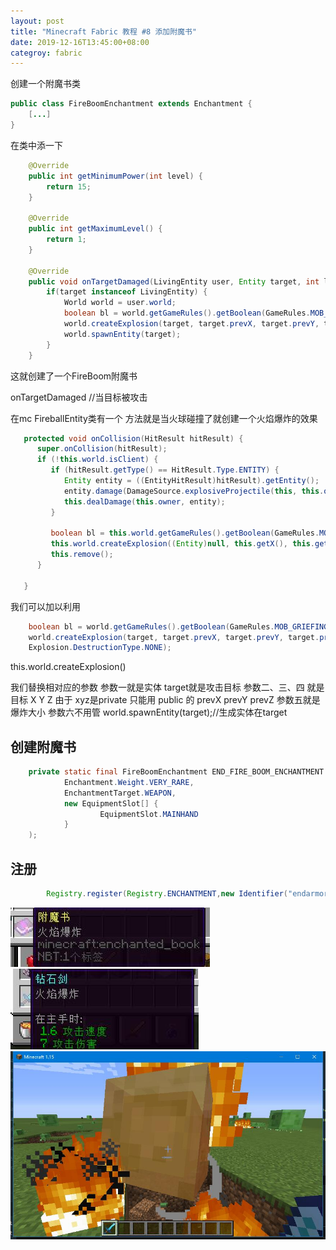 ```yaml
---
layout: post
title: "Minecraft Fabric 教程 #8 添加附魔书"
date: 2019-12-16T13:45:00+08:00
categroy: fabric
---
```


创建一个附魔书类

```java
public class FireBoomEnchantment extends Enchantment {
    [...]
}
```

在类中添一下


```java
    @Override
    public int getMinimumPower(int level) {
        return 15;
    }

    @Override
    public int getMaximumLevel() {
        return 1;
    }

    @Override
    public void onTargetDamaged(LivingEntity user, Entity target, int level) {
        if(target instanceof LivingEntity) {
            World world = user.world;
            boolean bl = world.getGameRules().getBoolean(GameRules.MOB_GRIEFING);
            world.createExplosion(target, target.prevX, target.prevY, target.prevZ, 1.0f, bl, bl ? Explosion.DestructionType.DESTROY : Explosion.DestructionType.NONE);
            world.spawnEntity(target);
        }
    }
```

这就创建了一个FireBoom附魔书

onTargetDamaged //当目标被攻击

在mc  FireballEntity类有一个 方法就是当火球碰撞了就创建一个火焰爆炸的效果

```java
   protected void onCollision(HitResult hitResult) {
      super.onCollision(hitResult);
      if (!this.world.isClient) {
         if (hitResult.getType() == HitResult.Type.ENTITY) {
            Entity entity = ((EntityHitResult)hitResult).getEntity();
            entity.damage(DamageSource.explosiveProjectile(this, this.owner), 6.0F);
            this.dealDamage(this.owner, entity);
         }

         boolean bl = this.world.getGameRules().getBoolean(GameRules.MOB_GRIEFING);
         this.world.createExplosion((Entity)null, this.getX(), this.getY(), this.getZ(), (float)this.explosionPower, bl, bl ? Explosion.DestructionType.DESTROY : Explosion.DestructionType.NONE);
         this.remove();
      }

   }
```

我们可以加以利用

```java
    boolean bl = world.getGameRules().getBoolean(GameRules.MOB_GRIEFING);
    world.createExplosion(target, target.prevX, target.prevY, target.prevZ, 1.0f, bl, bl ? Explosion.DestructionType.DESTROY : 
    Explosion.DestructionType.NONE);
```

 this.world.createExplosion()

 我们替换相对应的参数 参数一就是实体 target就是攻击目标 参数二、三、四 就是目标 X Y Z 由于 xyz是private 只能用 public 的 prevX prevY prevZ 参数五就是爆炸大小 参数六不用管
world.spawnEntity(target);//生成实体在target

## 创建附魔书

```java
	private static final FireBoomEnchantment END_FIRE_BOOM_ENCHANTMENT = new FireBoomEnchantment(
			Enchantment.Weight.VERY_RARE,
			EnchantmentTarget.WEAPON,
			new EquipmentSlot[] {
					EquipmentSlot.MAINHAND
			}
	);
```

## 注册

```java
		Registry.register(Registry.ENCHANTMENT,new Identifier("endarmor","end_fire_boom_enchantment"),END_FIRE_BOOM_ENCHANTMENT);
```


![8 1](/assets/fabric/8-1.jpg)
![8 2](/assets/fabric/8-2.jpg)
![8 3](/assets/fabric/8-3.jpg)





